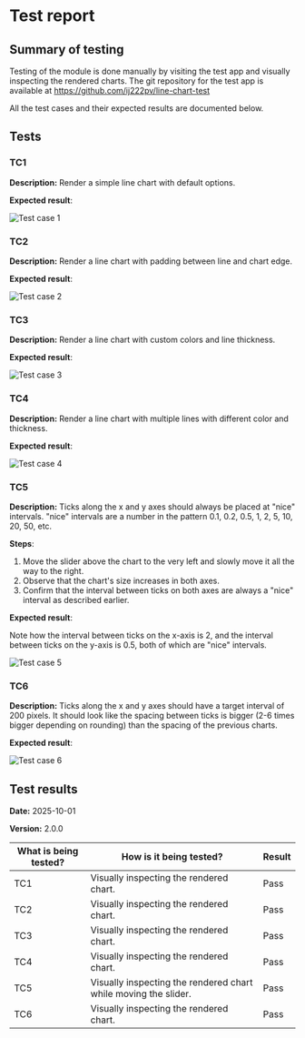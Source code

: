 # Test report

## Summary of testing

Testing of the module is done manually by visiting the test app and visually inspecting the rendered charts. The git repository for the test app is available at https://github.com/ij222pv/line-chart-test

All the test cases and their expected results are documented below.

## Tests

### TC1

**Description:** Render a simple line chart with default options.

**Expected result**:

![Test case 1](.readme/tests/tc1.png)

### TC2

**Description:** Render a line chart with padding between line and chart edge.

**Expected result**:

![Test case 2](.readme/tests/tc2.png)

### TC3

**Description:** Render a line chart with custom colors and line thickness.

**Expected result**:

![Test case 3](.readme/tests/tc3.png)

### TC4

**Description:** Render a line chart with multiple lines with different color and thickness.

**Expected result**:

![Test case 4](.readme/tests/tc4.png)

### TC5

**Description:** Ticks along the x and y axes should always be placed at "nice" intervals. "nice" intervals are a number in the pattern 0.1, 0.2, 0.5, 1, 2, 5, 10, 20, 50, etc.

**Steps**:

1. Move the slider above the chart to the very left and slowly move it all the way to the right.
2. Observe that the chart's size increases in both axes.
3. Confirm that the interval between ticks on both axes are always a "nice" interval as described earlier.

**Expected result**:

Note how the interval between ticks on the x-axis is 2, and the interval between ticks on the y-axis is 0.5, both of which are "nice" intervals.

![Test case 5](.readme/tests/tc5.png)

### TC6

**Description:** Ticks along the x and y axes should have a target interval of 200 pixels. It should look like the spacing between ticks is bigger (2-6 times bigger depending on rounding) than the spacing of the previous charts.

**Expected result**:

![Test case 6](.readme/tests/tc6.png)

## Test results

**Date:** 2025-10-01

**Version:** 2.0.0

| What is being tested? | How is it being tested?                                         | Result |
| --------------------- | --------------------------------------------------------------- | ------ |
| TC1                   | Visually inspecting the rendered chart.                         | Pass   |
| TC2                   | Visually inspecting the rendered chart.                         | Pass   |
| TC3                   | Visually inspecting the rendered chart.                         | Pass   |
| TC4                   | Visually inspecting the rendered chart.                         | Pass   |
| TC5                   | Visually inspecting the rendered chart while moving the slider. | Pass   |
| TC6                   | Visually inspecting the rendered chart.                         | Pass   |

